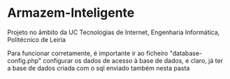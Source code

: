 # Armazem-Inteligente
Projeto no âmbito da UC Tecnologias de Internet, Engenharia Informática, Politécnico de Leiria

Para funcionar corretamente, é importante ir ao ficheiro "database-config.php" configurar os dados de acesso à base de dados, e claro, já ter a base de dados criada com o sql enviado também nesta pasta